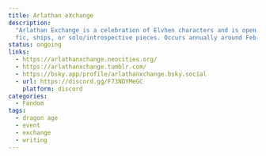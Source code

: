 ```yaml
---
title: Arlathan eXchange
description:
  "Arlathan Exchange is a celebration of Elvhen characters and is open to gen
  fic, ships, or solo/introspective pieces. Occurs annually around Feb-May."
status: ongoing
links:
  - https://arlathanxchange.neocities.org/
  - https://arlathanxchange.tumblr.com/
  - https://bsky.app/profile/arlathanxchange.bsky.social
  - url: https://discord.gg/F73NDYMeGC
    platform: discord
categories:
  - Fandom
tags:
  - dragon age
  - event
  - exchange
  - writing
---
```

